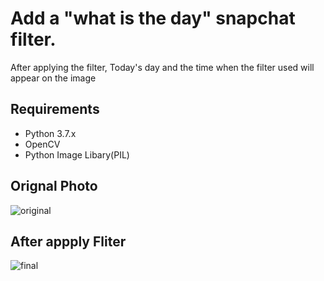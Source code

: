# Add a "what is the day" snapchat filter.

After applying the filter, Today's day and the time when the filter used will appear on the image

## Requirements 

- Python 3.7.x
- OpenCV
- Python Image Libary(PIL)

## Orignal Photo
![original](https://user-images.githubusercontent.com/62845372/145860183-fadb143c-5ab9-4cf1-a2e5-015957a690c7.png)

## After appply Fliter
![final](https://user-images.githubusercontent.com/62845372/145860276-ff90af4b-e341-4fc1-bc8c-07fafea8c6bb.png)

